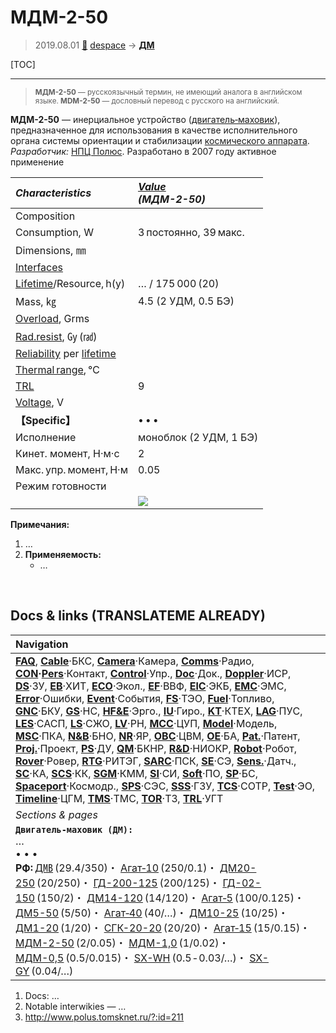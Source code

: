 # МДМ-2-50
> 2019.08.01 [🚀](../index/index.md) [despace](index.md) → **[ДМ](iu.md)**

[TOC]

---

> <small>**МДМ-2-50** — русскоязычный термин, не имеющий аналога в английском языке. **MDM-2-50** — дословный перевод с русского на английский.</small>

**МДМ-2-50** — инерциальное устройство ([двигатель‑маховик](iu.md)), предназначенное для использования в качестве исполнительного органа системы ориентации и стабилизации [космического аппарата](sc.md).  
*Разработчик:* [НПЦ Полюс](zz_polus_tomsk.md). Разработано в 2007 году активное применение

|*Characteristics*|*[Value](si.md)<br> (МДМ-2-50)*|
|:--|:--|
|Composition| |
|Consumption, W|3 постоянно, 39 макс.|
|Dimensions, ㎜| |
|[Interfaces](interface.md)| |
|[Lifetime](lifetime.md)/Resource, h(y)|… / 175 000 (20)|
|Mass, ㎏|4.5 (2 УДМ, 0.5 БЭ)|
|[Overload](vibration.md), Grms| |
|[Rad.resist](ion_rad.md), ㏉ (㎭)| |
|[Reliability](qm.md) per [lifetime](lifetime.md)| |
|[Thermal range](tcs.md), ℃| |
|[TRL](trl.md)|9|
|[Voltage](voltage.md), V| |
|**【Specific】**|• • •|
|Исполнение|моноблок (2 УДМ, 1 БЭ)|
|Кинет. момент, Н·м·с|2|
|Макс. упр. момент, Н·м|0.05|
|Режим готовности| |
| |[![](f/iu/m/mdm_2_50_pic1_thumb.jpg)](f/iu/m/mdm_2_50_pic1.jpg)|

**Примечания:**

   1. …
   1. **Применяемость:**
      - …



<p style="page-break-after:always"> </p>

## Docs & links (TRANSLATEME ALREADY)
|Navigation|
|:--|
|**[FAQ](faq.md)**, **[Cable](cable.md)**·БКС, **[Camera](cam.md)**·Камера, **[Comms](comms.md)**·Радио, **[CON](contact.md)·[Pers](person.md)**·Контакт, **[Control](control.md)**·Упр., **[Doc](doc.md)**·Док., **[Doppler](doppler.md)**·ИСР, **[DS](ds.md)**·ЗУ, **[EB](eb.md)**·ХИТ, **[ECO](ecology.md)**·Экол., **[EF](ef.md)**·ВВФ, **[ElC](elc.md)**·ЭКБ, **[EMC](emc.md)**·ЭМС, **[Error](error.md)**·Ошибки, **[Event](event.md)**·События, **[FS](fs.md)**·ТЭО, **[Fuel](fuel.md)**·Топливо, **[GNC](gnc.md)**·БКУ, **[GS](scs.md)**·НС, **[HF&E](hfe.md)**·Эрго., **[IU](iu.md)**·Гиро., **[KT](kt.md)**·КТЕХ, **[LAG](lag.md)**·ПУC, **[LES](les.md)**·САСП, **[LS](ls.md)**·СЖО, **[LV](lv.md)**·РН, **[MCC](mcc.md)**·ЦУП, **[Model](model.md)**·Модель, **[MSC](sc.md)**·ПКА, **[N&B](nnb.md)**·БНО, **[NR](nr.md)**·ЯР, **[OBC](obc.md)**·ЦВМ, **[OE](oe.md)**·БА, **[Pat.](патент.md)**·Патент, **[Proj.](project.md)**·Проект, **[PS](ps.md)**·ДУ, **[QM](qm.md)**·БКНР, **[R&D](rnd.md)**·НИОКР, **[Robot](robotics.md)**·Робот, **[Rover](rover.md)**·Ровер, **[RTG](rtg.md)**·РИТЭГ, **[SARC](sarc.md)**·ПСК, **[SE](se.md)**·СЭ, **[Sens.](sensor.md)**·Датч., **[SC](sc.md)**·КА, **[SCS](scs.md)**·КК, **[SGM](sgm.md)**·КММ, **[SI](si.md)**·СИ, **[Soft](soft.md)**·ПО, **[SP](sp.md)**·БС, **[Spaceport](spaceport.md)**·Космодр., **[SPS](sps.md)**·СЭС, **[SSS](sss.md)**·ГЗУ, **[TCS](tcs.md)**·СОТР, **[Test](test.md)**·ЭО, **[Timeline](timeline.md)**·ЦГМ, **[TMS](tms.md)**·ТМС, **[TOR](tor.md)**·ТЗ, **[TRL](trl.md)**·УГТ|
|*Sections & pages*|
|**`Двигатель‑маховик (ДМ):`**<br> …<br>• • •<br> **РФ:** [Д㎆](dmb.md) (29.4/350)・ [Агат‑10](agat_10.md) (250/0.1)・ [ДМ20-250](dm20_250.md) (20/250)・ [ГД-200-125](gd_200_125.md) (200/125)・ [ГД-02-150](gd_02_150.md) (150/2)・ [ДМ14-120](dm14_120.md) (14/120)・ [Агат‑5](agat_5.md) (100/0.125)・ [ДМ5-50](dm5_50.md) (5/50)・ [Агат‑40](agat_40.md) (40/…)・ [ДМ10-25](dm10_25.md) (10/25)・ [ДМ1-20](dm1_20.md) (1/20)・ [СГК-20-20](sgk_20_20.md) (20/20)・ [Агат‑15](agat_15.md) (15/0.15)・ [МДМ-2-50](mdm_2_50.md) (2/0.05)・ [МДМ-1,0](mdm_1_0.md) (1/0.02)・ [МДМ-0,5](mdm_0_5.md) (0.5/0.015)・ [SX-WH](sx_wh.md) (0.5 ‑ 0.03/…)・ [SX-GY](sx_gy.md) (0.04/…)|

   1. Docs: …
   1. Notable interwikies — …
   1. <http://www.polus.tomsknet.ru/?:id=211>

